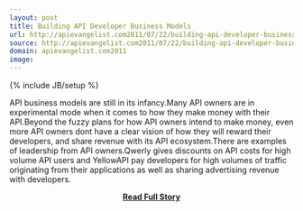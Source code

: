 ```yaml
---
layout: post
title: Building API Developer Business Models
url: http://apievangelist.com2011/07/22/building-api-developer-business-models/
source: http://apievangelist.com2011/07/22/building-api-developer-business-models/
domain: apievangelist.com2011
image: 
---
```

{% include JB/setup %}<p>API business models are still in its infancy.Many API owners are in experimental mode when it comes to how they make money with their API.Beyond the fuzzy plans for how API owners intend to make money, even more API owners dont have a clear vision of how they will reward their developers, and share revenue with its API ecosystem.There are examples of leadership from API owners.Qwerly gives discounts on API costs for high volume API users and YellowAPI pay developers for high volumes of traffic originating from their applications as well as sharing advertising revenue with developers.</p>
<center><p><a href="http://apievangelist.com2011/07/22/building-api-developer-business-models/" style='padding:25px; font-sze:18px; font-weight: bold;'>Read Full Story</a></p></center>
